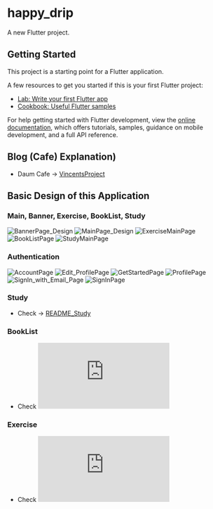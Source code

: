 # happy_drip

A new Flutter project.

## Getting Started

This project is a starting point for a Flutter application.

A few resources to get you started if this is your first Flutter project:

- [Lab: Write your first Flutter app](https://docs.flutter.dev/get-started/codelab)
- [Cookbook: Useful Flutter samples](https://docs.flutter.dev/cookbook)

For help getting started with Flutter development, view the
[online documentation](https://docs.flutter.dev/), which offers tutorials,
samples, guidance on mobile development, and a full API reference.

## Blog (Cafe) Explanation)
- Daum Cafe -> [VincentsProject](https://cafe.daum.net/vincentarnold/siqS/25)

## Basic Design of this Application

### Main, Banner, Exercise, BookList, Study
![BannerPage_Design](https://user-images.githubusercontent.com/48337874/188268662-1daf1dc7-3b0b-41a1-ae9f-f03d4e452952.png)
![MainPage_Design](https://user-images.githubusercontent.com/48337874/188549366-654c7188-e088-4a07-bfbc-a7a8d664cbb8.png)
![ExerciseMainPage](https://user-images.githubusercontent.com/48337874/188364966-d5785afd-5c9e-4fd2-9869-ae7b63fdf890.png)
![BookListPage](https://user-images.githubusercontent.com/48337874/188531669-2fd43036-8968-4ed3-94c1-b9be9bc9ab86.png)
![StudyMainPage](https://user-images.githubusercontent.com/48337874/188549333-1bb2207c-0991-4b0b-91bb-714a681a6106.png)

### Authentication
![AccountPage](https://user-images.githubusercontent.com/48337874/188382892-ae32d7b9-7fcb-45b8-a219-94ea035d15eb.png)
![Edit_ProfilePage](https://user-images.githubusercontent.com/48337874/188382902-0608695c-0581-4f59-9438-b217aa676d66.png)
![GetStartedPage](https://user-images.githubusercontent.com/48337874/188382907-be3ee9bb-1632-4b4b-9e9e-894503f1b9cd.png)
![ProfilePage](https://user-images.githubusercontent.com/48337874/188382908-4ec7f581-f48c-40fb-a8ca-a818e147b699.png)
![SignIn_with_Email_Page](https://user-images.githubusercontent.com/48337874/188382910-7792cc49-878d-4bf1-b439-f5217c826b68.png)
![SignInPage](https://user-images.githubusercontent.com/48337874/188382912-69b1a83b-fac2-4753-bf67-b1edeb3cfa02.png)

### Study
- Check -> [README_Study](https://github.com/GeonwooVincentKim/Happy_Drip/tree/master/README_Study.md)

### BookList
- Check ![README_Book](https://github.com/GeonwooVincentKim/Happy_Drip/blob/master/README_Book.md)

### Exercise
- Check ![README_Exercise](https://github.com/GeonwooVincentKim/Happy_Drip/blob/master/README_Exercise.md)

